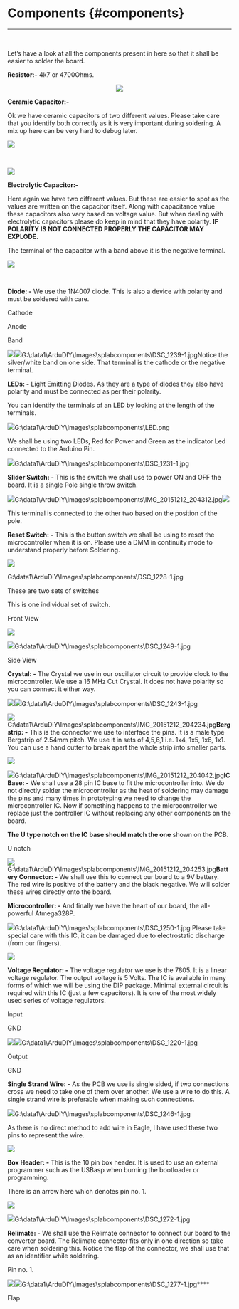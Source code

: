 # Components {#components}
---

<br/>

Let’s have a look at all the components present in here so that it shall be easier to solder the board.

**Resistor:-** 4k7 or 4700Ohms.

<p align="center">
  <img src="assets/picture_101.png" align="center">
</p>

**Ceramic Capacitor:-**

Ok we have ceramic capacitors of two different values. Please take care that you identify both correctly as it is very important during soldering. A mix up here can be very hard to debug later.

![](assets/picture_60.png)

<br/>

![](assets/picture_69.png)


**Electrolytic Capacitor:-**

Here again we have two different values. But these are easier to spot as the values are written on the capacitor itself. Along with capacitance value these capacitors also vary based on voltage value. But when dealing with electrolytic capacitors please do keep in mind that they have polarity. **IF POLARITY IS NOT CONNECTED PROPERLY THE CAPACITOR MAY EXPLODE.**

The terminal of the capacitor with a band above it is the negative terminal.

![](assets/picture_83.png)

<br/>

**Diode: -** We use the 1N4007 diode. This is also a device with polarity and must be soldered with care.

Cathode

Anode

Band

![](assets/picture_92.png)![](assets/picture_90.png)G:\data1\ArduDIY\Images\splabcomponents\DSC_1239-1.jpgNotice the silver/white band on one side. That terminal is the cathode or the negative terminal.

**LEDs: -** Light Emitting Diodes. As they are a type of diodes they also have polarity and must be connected as per their polarity.

You can identify the terminals of an LED by looking at the length of the terminals.

![](assets/picture_36.png)G:\data1\ArduDIY\Images\splabcomponents\LED.png

We shall be using two LEDs, Red for Power and Green as the indicator Led connected to the Arduino Pin.

![](assets/picture_39.png)G:\data1\ArduDIY\Images\splabcomponents\DSC_1231-1.jpg

**Slider Switch: -** This is the switch we shall use to power ON and OFF the board. It is a single Pole single throw switch.

![](assets/picture_45.png)G:\data1\ArduDIY\Images\splabcomponents\IMG_20151212_204312.jpg![](assets/picture_48.png)

This terminal is connected to the other two based on the position of the pole.

**Reset Switch: -** This is the button switch we shall be using to reset the microcontroller when it is on. Please use a DMM in continuity mode to understand properly before Soldering.

![](assets/picture_65.png)

G:\data1\ArduDIY\Images\splabcomponents\DSC_1228-1.jpg

These are two sets of switches

This is one individual set of switch.

Front View

![](assets/picture_112.png)

![](assets/picture_70.png)G:\data1\ArduDIY\Images\splabcomponents\DSC_1249-1.jpg

Side View

**Crystal: -** The Crystal we use in our oscillator circuit to provide clock to the microcontroller. We use a 16 MHz Cut Crystal. It does not have polarity so you can connect it either way.

![](assets/picture_113.png)![](assets/picture_114.png)G:\data1\ArduDIY\Images\splabcomponents\DSC_1243-1.jpg

![](assets/picture_115.png)G:\data1\ArduDIY\Images\splabcomponents\IMG_20151212_204234.jpg**Bergstrip: -** This is the connector we use to interface the pins. It is a male type Bergstrip of 2.54mm pitch. We use it in sets of 4,5,6,1 i.e. 1x4, 1x5, 1x6, 1x1\. You can use a hand cutter to break apart the whole strip into smaller parts.

![](assets/picture_116.png)

![](assets/picture_117.png)G:\data1\ArduDIY\Images\splabcomponents\IMG_20151212_204042.jpg**IC Base: -** We shall use a 28 pin IC base to fit the microcontroller into. We do not directly solder the microcontroller as the heat of soldering may damage the pins and many times in prototyping we need to change the microcontroller IC. Now if something happens to the microcontroller we replace just the controller IC without replacing any other components on the board.

**The U type notch on the IC base should match the one** shown on the PCB.

U notch

![](assets/picture_118.png)G:\data1\ArduDIY\Images\splabcomponents\IMG_20151212_204253.jpg**Battery Connector: -** We shall use this to connect our board to a 9V battery. The red wire is positive of the battery and the black negative. We will solder these wires directly onto the board.

**Microcontroller: -** And finally we have the heart of our board, the all-powerful Atmega328P.

![](assets/picture_119.png)G:\data1\ArduDIY\Images\splabcomponents\DSC_1250-1.jpg Please take special care with this IC, it can be damaged due to electrostatic discharge (from our fingers).

![](assets/picture_120.png)

**Voltage Regulator: -** The voltage regulator we use is the 7805\. It is a linear voltage regulator. The output voltage is 5 Volts. The IC is available in many forms of which we will be using the DIP package. Minimal external circuit is required with this IC (just a few capacitors). It is one of the most widely used series of voltage regulators.

Input

GND

![](assets/picture_196.png)![](assets/picture_185.png)G:\data1\ArduDIY\Images\splabcomponents\DSC_1220-1.jpg

Output

GND

**Single Strand Wire: -** As the PCB we use is single sided, if two connections cross we need to take one of them over another. We use a wire to do this. A single strand wire is preferable when making such connections.

![](assets/picture_197.png)G:\data1\ArduDIY\Images\splabcomponents\DSC_1246-1.jpg

As there is no direct method to add wire in Eagle, I have used these two pins to represent the wire.

![](assets/picture_198.png)

**Box Header: -** This is the 10 pin box header. It is used to use an external programmer such as the USBasp when burning the bootloader or programming.

There is an arrow here which denotes pin no. 1.

![](assets/picture_204.png)

![](assets/picture_201.png)G:\data1\ArduDIY\Images\splabcomponents\DSC_1272-1.jpg

**Relimate: -** We shall use the Relimate connector to connect our board to the converter board. The Relimate connecter fits only in one direction so take care when soldering this. Notice the flap of the connector, we shall use that as an identifier while soldering.

Pin no. 1.

![](assets/picture_209.png)![](assets/picture_205.png)G:\data1\ArduDIY\Images\splabcomponents\DSC_1277-1.jpg****

Flap
